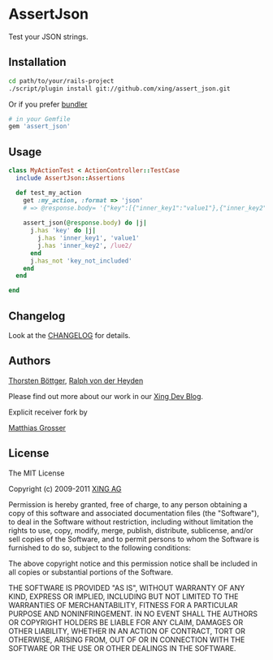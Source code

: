 # AssertJson #

Test your JSON strings.

## Installation ##

```sh
cd path/to/your/rails-project
./script/plugin install git://github.com/xing/assert_json.git
```

Or if you prefer [bundler](http://getbundler.com)

```sh
# in your Gemfile
gem 'assert_json'
```


## Usage ##

```ruby
class MyActionTest < ActionController::TestCase
  include AssertJson::Assertions

  def test_my_action
    get :my_action, :format => 'json'
    # => @response.body= '{"key":[{"inner_key1":"value1"},{"inner_key2":"value2"}]}'
    
    assert_json(@response.body) do |j|
      j.has 'key' do |j|
        j.has 'inner_key1', 'value1'
        j.has 'inner_key2', /lue2/
      end
      j.has_not 'key_not_included'
    end
  end

end
```

## Changelog ##

Look at the [CHANGELOG](https://github.com/onrooby/assert_json/blob/master/CHANGELOG.md) for details.

## Authors ##

[Thorsten Böttger](http://github.com/alto),
[Ralph von der Heyden](http://github.com/ralph)

Please find out more about our work in our 
[Xing Dev Blog](http://devblog.xing.com/).

Explicit receiver fork by

[Matthias Grosser](http://github.com/mtgrosser)

## License ##

The MIT License
 
Copyright (c) 2009-2011 [XING AG](http://www.xing.com/)
 
Permission is hereby granted, free of charge, to any person obtaining a copy
of this software and associated documentation files (the "Software"), to deal
in the Software without restriction, including without limitation the rights
to use, copy, modify, merge, publish, distribute, sublicense, and/or sell
copies of the Software, and to permit persons to whom the Software is
furnished to do so, subject to the following conditions:
 
The above copyright notice and this permission notice shall be included in
all copies or substantial portions of the Software.
 
THE SOFTWARE IS PROVIDED "AS IS", WITHOUT WARRANTY OF ANY KIND, EXPRESS OR
IMPLIED, INCLUDING BUT NOT LIMITED TO THE WARRANTIES OF MERCHANTABILITY,
FITNESS FOR A PARTICULAR PURPOSE AND NONINFRINGEMENT. IN NO EVENT SHALL THE
AUTHORS OR COPYRIGHT HOLDERS BE LIABLE FOR ANY CLAIM, DAMAGES OR OTHER
LIABILITY, WHETHER IN AN ACTION OF CONTRACT, TORT OR OTHERWISE, ARISING FROM,
OUT OF OR IN CONNECTION WITH THE SOFTWARE OR THE USE OR OTHER DEALINGS IN
THE SOFTWARE.
